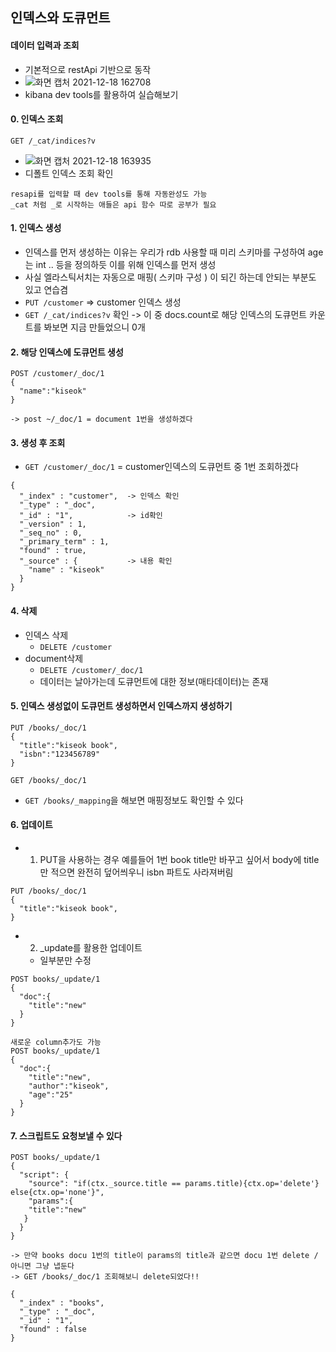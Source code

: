 ## 인덱스와 도큐먼트

#### 데이터 입력과 조회
- 기본적으로 restApi 기반으로 동작
- ![화면 캡처 2021-12-18 162708](https://user-images.githubusercontent.com/62214428/146633236-c715475c-9f0f-452f-bc3d-6bc314a23cf2.png)
- kibana dev tools를 활용하여 실습해보기


#### 0. 인덱스 조회
`GET /_cat/indices?v`
- ![화면 캡처 2021-12-18 163935](https://user-images.githubusercontent.com/62214428/146633576-6880a68b-4dfa-456e-9f23-8c208d174732.png)
- 디폴트 인덱스 조회 확인
```
resapi를 입력할 때 dev tools를 통해 자동완성도 가능
_cat 처럼 _로 시작하는 애들은 api 함수 따로 공부가 필요
```

#### 1. 인덱스 생성
- 인덱스를 먼저 생성하는 이유는 우리가 rdb 사용할 때 미리 스키마를 구성하여 age는 int .. 등을 정의하듯 이를 위해 인덱스를 먼저 생성
- 사실 엘라스틱서치는 자동으로 매핑( 스키마 구성 ) 이 되긴 하는데 안되는 부분도 있고 연습겸
- `PUT /customer` => customer 인덱스 생성
- `GET /_cat/indices?v` 확인 -> 이 중 docs.count로 해당 인덱스의 도큐먼트 카운트를 봐보면 지금 만들었으니 0개
 

#### 2. 해당 인덱스에 도큐먼트 생성
```
POST /customer/_doc/1
{
  "name":"kiseok"
}

-> post ~/_doc/1 = document 1번을 생성하겠다
```

#### 3. 생성 후 조회
- `GET /customer/_doc/1` = customer인덱스의 도큐먼트 중 1번 조회하겠다
```
{
  "_index" : "customer",  -> 인덱스 확인
  "_type" : "_doc",
  "_id" : "1",            -> id확인
  "_version" : 1,
  "_seq_no" : 0,
  "_primary_term" : 1,
  "found" : true,
  "_source" : {           -> 내용 확인
    "name" : "kiseok"
  }
}
```

#### 4. 삭제
- 인덱스 삭제
  - `DELETE /customer`
- document삭제 
  - `DELETE /customer/_doc/1`
  - 데이터는 날아가는데 도큐먼트에 대한 정보(매타데이터)는 존재


#### 5. 인덱스 생성없이 도큐먼트 생성하면서 인덱스까지 생성하기
```
PUT /books/_doc/1
{
  "title":"kiseok book",
  "isbn":"123456789"
}

GET /books/_doc/1
```
- `GET /books/_mapping`을 해보면 매핑정보도 확인할 수 있다  

#### 6. 업데이트
- 1. PUT을 사용하는 경우 예를들어 1번 book title만 바꾸고 싶어서 body에 title만 적으면 완전히 덮어씌우니 isbn 파트도 사라져버림
```
PUT /books/_doc/1
{
  "title":"kiseok book",
}
```
- 2. _update를 활용한 업데이트
  - 일부분만 수정
```
POST books/_update/1
{
  "doc":{
    "title":"new"
  }
}

새로운 column추가도 가능
POST books/_update/1
{
  "doc":{
    "title":"new",
    "author":"kiseok",
    "age":"25"
  }
}
```

#### 7. 스크립트도 요청보낼 수 있다
```
POST books/_update/1
{
  "script": {
    "source": "if(ctx._source.title == params.title){ctx.op='delete'} else{ctx.op='none'}",
    "params":{
    "title":"new"
   }
  }
}

-> 만약 books docu 1번의 title이 params의 title과 같으면 docu 1번 delete / 아니면 그냥 냅둔다
-> GET /books/_doc/1 조회해보니 delete되었다!!

{
  "_index" : "books",
  "_type" : "_doc",
  "_id" : "1",
  "found" : false
}

```







